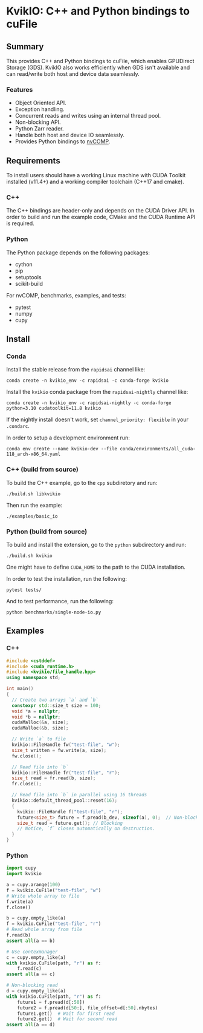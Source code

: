 # KvikIO: C++ and Python bindings to cuFile

## Summary

This provides C++ and Python bindings to cuFile, which enables GPUDirect Storage (GDS).
KvikIO also works efficiently when GDS isn't available and can read/write both host and
device data seamlessly.

### Features

* Object Oriented API.
* Exception handling.
* Concurrent reads and writes using an internal thread pool.
* Non-blocking API.
* Python Zarr reader.
* Handle both host and device IO seamlessly.
* Provides Python bindings to [nvCOMP](https://github.com/NVIDIA/nvcomp).

## Requirements

To install users should have a working Linux machine with CUDA Toolkit
installed (v11.4+) and a working compiler toolchain (C++17 and cmake).

### C++

The C++ bindings are header-only and depends on the CUDA Driver API.
In order to build and run the example code, CMake and the CUDA Runtime
API is required.

### Python

The Python package depends on the following packages:

* cython
* pip
* setuptools
* scikit-build

For nvCOMP, benchmarks, examples, and tests:

* pytest
* numpy
* cupy

## Install

### Conda

Install the stable release from the `rapidsai` channel like:

```
conda create -n kvikio_env -c rapidsai -c conda-forge kvikio
```

Install the `kvikio` conda package from the `rapidsai-nightly` channel like:

```
conda create -n kvikio_env -c rapidsai-nightly -c conda-forge python=3.10 cudatoolkit=11.8 kvikio
```

If the nightly install doesn't work, set `channel_priority: flexible` in your `.condarc`.

In order to setup a development environment run:
```
conda env create --name kvikio-dev --file conda/environments/all_cuda-118_arch-x86_64.yaml
```

### C++ (build from source)

To build the C++ example, go to the `cpp` subdiretory and run:

```
./build.sh libkvikio
```

Then run the example:

```
./examples/basic_io
```

### Python (build from source)

To build and install the extension, go to the `python` subdirectory and run:

```
./build.sh kvikio
```

One might have to define `CUDA_HOME` to the path to the CUDA installation.

In order to test the installation, run the following:

```
pytest tests/
```

And to test performance, run the following:

```
python benchmarks/single-node-io.py
```

## Examples

### C++

```c++
#include <cstddef>
#include <cuda_runtime.h>
#include <kvikio/file_handle.hpp>
using namespace std;

int main()
{
  // Create two arrays `a` and `b`
  constexpr std::size_t size = 100;
  void *a = nullptr;
  void *b = nullptr;
  cudaMalloc(&a, size);
  cudaMalloc(&b, size);

  // Write `a` to file
  kvikio::FileHandle fw("test-file", "w");
  size_t written = fw.write(a, size);
  fw.close();

  // Read file into `b`
  kvikio::FileHandle fr("test-file", "r");
  size_t read = fr.read(b, size);
  fr.close();

  // Read file into `b` in parallel using 16 threads
  kvikio::default_thread_pool::reset(16);
  {
    kvikio::FileHandle f("test-file", "r");
    future<size_t> future = f.pread(b_dev, sizeof(a), 0);  // Non-blocking
    size_t read = future.get(); // Blocking
    // Notice, `f` closes automatically on destruction.
  }
}
```

### Python

```python
import cupy
import kvikio

a = cupy.arange(100)
f = kvikio.CuFile("test-file", "w")
# Write whole array to file
f.write(a)
f.close()

b = cupy.empty_like(a)
f = kvikio.CuFile("test-file", "r")
# Read whole array from file
f.read(b)
assert all(a == b)

# Use contexmanager
c = cupy.empty_like(a)
with kvikio.CuFile(path, "r") as f:
    f.read(c)
assert all(a == c)

# Non-blocking read
d = cupy.empty_like(a)
with kvikio.CuFile(path, "r") as f:
    future1 = f.pread(d[:50])
    future2 = f.pread(d[50:], file_offset=d[:50].nbytes)
    future1.get()  # Wait for first read
    future2.get()  # Wait for second read
assert all(a == d)
```
